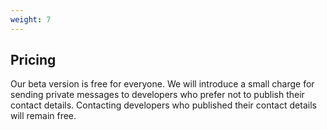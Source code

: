 ```yaml
---
weight: 7
---
```


## Pricing

Our beta version is free for everyone. We will introduce a small charge for sending private messages to developers who prefer not to publish their contact details. Contacting developers who published their contact details will remain free.